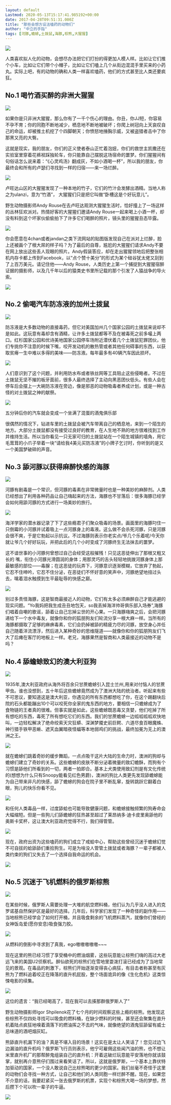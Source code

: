 ```yaml
---
layout: default
Lastmod: 2020-05-13T15:17:41.985192+00:00
date: 2017-04-28T09:51:31.000Z
title: "那些会想方设法嗑药的动物们"
author: "中立的手指"
tags: [河豚,蟾蜍,土拨鼠,海豚,棕熊,大猩猩]
---
```


![](https://images.weserv.nl/?url=https%3A//img9.doubanio.com/view/note/l/public/p42321805.jpg)

人类喜欢拟人化的动物，会想尽办法把它们打扮的得更加人模人样。比如让它们推个小车，比如让它们带个小帽子，比如让它们嗑上几个从街边混混手里买来的小药丸。实际上吧，有的动物的确和人类一样喜欢嗑药，他们的方式甚至比人类还要疯狂。

No.1 喝竹酒买醉的非洲大猩猩
----------------

![](https://images.weserv.nl/?url=https%3A//img9.doubanio.com/view/note/l/public/p42353109.jpg)

如果你是只非洲大猩猩，那么你有了一千个伤心的理由。你丑，你JJ短，你容易不孕不育；你的同胞不断地减少，栖息地不断地被破坏；你爬上树冠向上天哀叹自己的命运，却被推土机挖了个四脚朝天；你愤怒地捶胸示威，又被盗猎者击中了你那黑又亮的大臀。

这就是现实，我的朋友，你们的正义使者泰山正忙着泡妞，你们的救世主凯撒还在实验室里穿着花裤衩踩独轮车，你只能靠自己摆脱这场宿命的噩梦。你们猩猩间有句俗话怎么说来着：“《心灵鸡汤》翻成灰，不如小酒喝一杯”，所以我的朋友，你最终会和所有的卢瑟们寻找到一样的归宿——来一场烂醉。

![](https://images.weserv.nl/?url=https%3A//img9.doubanio.com/view/note/l/public/p42321141.jpg)

卢旺达山区的大猩猩发现了一种本地的竹子，它们的竹汁会发酵出酒精。当地人称之为ulanzi，意为“竹酒”， 大猩猩们只是把它叫做“卧槽这是个好玩意儿”。

野生动物摄影师Andy Rouse在去卢旺达观测大猩猩生活时，恰好撞上了一场这样的丛林狂欢派对。热情好客的大猩猩们邀请Andy Rouse一起来喝上小酒一杯，却没有料到这个坏家伙偷偷拍下了许多它们喝醉的照片，镜头里的猩猩丑态毕露。

![](https://images.weserv.nl/?url=https%3A//img9.doubanio.com/view/note/l/public/p42320895.jpg)

你会愿意在4chan或者jandan之类下流网站的贴图版发现自己在派对上烂醉，脸上还被画个了根大屌的样子吗？为了最后的自尊，尴尬的大猩猩们请求Andy不要在网上放出这些丢人现眼的照片。Andy假装答应，却在走出猩猩领地后把整张相机内存卡都上传到Facebook，以“点个赞十美分”的形式为某个硅谷犹太佬又刮到了上百万美元。请记住他——Andy Rouse，人类历史上第一个捕捉到大猩猩宿醉证据的摄影师，以及几千年以后的猿类史书里所记载的那个引发了人猿战争的导火索。

![](https://images.weserv.nl/?url=https%3A//img9.doubanio.com/view/note/l/public/p42320915.jpg)

No.2 偷喝汽车防冻液的加州土拨鼠
------------------

![](https://images.weserv.nl/?url=https%3A//img9.doubanio.com/view/note/l/public/p42321438.jpg)

防冻液是大多数动物的直接毒药，但它对美国加州几个国家公园的土拨鼠来说却不是如此。这玩意有毒却含有酒精，让许多土拨鼠都等不及在被毒死之前多嘬上两口。红杉国家公园和优诗美地国家公园停车场附近潜伏着几个土拨鼠犯罪团伙，他们专挑你不注意的时候下嘴，咬开发动机的散热管或者其他任何碍事的东西，以获取贫瘠一生中难以多得的美味——防冻液。每年最多有40辆汽车因此损坏。

![](https://images.weserv.nl/?url=https%3A//img9.doubanio.com/view/note/l/public/p42320932.jpg)

人们意识到了这个问题，并利用防水布或者铁丝网等工具阻止这些侵略者。不过在土拨鼠无坚不摧的板牙面前，很多人最终选择了主动向黑恶团伙低头。有些人会在停车后会摆上一大碗防冻液在旁边，像是邪恶的动物吸毒者养成计划，或是一种古怪的对土拨鼠之神的献祭。

![](https://images.weserv.nl/?url=https%3A//img9.doubanio.com/view/note/l/public/p42321157.jpg)

五分钟后你的汽车就会变成一个坐满了混蛋的酒鬼俱乐部

很偶然的情况下，钻进车里的土拨鼠会被汽车带离自己的栖息地，来到一个陌生的地方。大部分土拨鼠都没有接受过良好的教育，在人生地不熟的地方很难找到工作并维持生活。所以当你看见一只无家可归的土拨鼠站在一个陌生城镇的墙角，用它毛茸茸的小爪子举着一块“请给我4美元买防冻液”的小牌子乞讨时，你听到的是又一个美国梦破碎的声音。

No.3 舔河豚以获得麻醉快感的海豚
------------------

![](https://images.weserv.nl/?url=https%3A//img9.doubanio.com/view/note/l/public/p42320951.jpg)

河豚有剧毒是一个常识，但河豚的毒素在非常微量时也是一种美妙的麻醉剂。人类已经想出了利用各种药品让自己嗨起来的方法，海豚也不甘落后：很多海豚已经学会如何用舔河豚的方式进行一场美妙的旅行。

![](https://images.weserv.nl/?url=https%3A//img9.doubanio.com/view/note/l/public/p42321100.jpg)

海洋学家的潜水器记录了下了这些瘾君子们聚众吸毒的场景。画面里的海豚叼住一只倒霉的小河豚并试着吸上一点河豚身上的毒液。这么做不会杀死河豚，只是河豚会很不爽，于是它勃起以示抗议。不过海豚则表示你老实点/爷几个乐着呢/今天你就让爷几个好好玩玩，并把此后的几个小时变成了河豚终生无法抹去的噩梦。

这不谙世事的小河豚何曾想过自己会经受这般摧残！只见这恶徒伸出了那根又粗又长的 嘴，衔住小河豚光滑圆润的身体；用那灵巧的舌头轻轻地挑拨河豚身体上那最敏感的部位——毒腺；在这恶徒的玩弄下，河豚意识逐渐模糊，它放弃了勃起，它忍不住呻吟，它忍不住分泌，在恶徒们不怀好意的笑声中，河豚绝望地扭过头去，噙着泪水触摸到生平最耻辱的快感之巅。

![](https://images.weserv.nl/?url=https%3A//img9.doubanio.com/view/note/l/public/p42320967.jpg)

别过多责怪海豚，这是智商最接近人的动物，它们有太多必须麻醉自己才能逃避的现实问题。“Yo我妈把我生成丑丑地包天，so我丢掉海洋帅哥俱乐部入场券”,海豚们唱着自嘲的歌谣，舔着让自己忘掉尘世的开心果。一只海豚嗨爽之后，会把河豚递给下一个水中毒友，就像你和你的狐朋狗友们轮流分享一根大麻一样。当所有的海豚都摄取了足够的麻痹毒素，它们会扔掉被舔的精疲力尽的河豚，放空身心并任自己随着洋流漂浮，然后进入某种奇妙的思维隧道——就像你和你的狐朋狗友们飞大了后瘫在客厅的地板上一样。老兄，海豚果然是智商和人类最接近的动物不是吗？

No.4 舔蟾蜍致幻的澳大利亚狗
----------------

![](https://images.weserv.nl/?url=https%3A//img9.doubanio.com/view/note/l/public/p42321099.jpg)

1935年,澳大利亚政府从海外将百余只甘蔗蟾蜍引入昆士兰州,用来对付恼人的甘蔗甲虫。谁也没想到，五十年后这些蟾蜍竟然成为了澳洲大陆的统治者。听起来有些不可思议，要知道这是澳大利亚，你遇见的所有东西都想吃了你，在这个踢翻块后院的石头都能蹦出10个可以咬死你全家的鬼东西的地方，要相信一只蟾蜍成为了食物链的王者真的很难。但事实就是如此，这些蟾蜍既恶毒又贪婪，他们吃掉了所有想吃的东西，毒死了所有想吃它们的东西。我们的甘蔗蟾蜍一边呱呱呱呱欢快地叫，一边轻松解决了绝命绞索天灾狂蟒、深渊梦魇史前巨鳄、六道尽食百眼魔蛛、神行猎手铁甲恶蜥、遮天血翼暗夜怪蝠等本地弱鸡们的挑战，最终加冕为无上的澳洲之王。

![](https://images.weserv.nl/?url=https%3A//img9.doubanio.com/view/note/l/public/p42321017.jpg)

就在蟾蜍们跳着奇妙的缓步舞蹈，一点点吸干这片大陆的生命力时，澳洲的狗却与蟾蜍们建立了奇妙的关系。这些蟾蜍的皮肤不断分泌着微量的致幻蟾酥，而狗有个习惯是舔他们所看到的一切，两者一拍即合。基本上犬类使用致幻剂是有文化传统的(想想为什么只有Snoopy能看见红色男爵)，澳洲的狗比人类更先发现舔蟾蜍能为自己带来非凡的快感，舔了蟾蜍的狗会在院子里不断乱窜，旋转跳跃它翻着白眼，狗儿的快乐你看不见。

![](https://images.weserv.nl/?url=https%3A//img9.doubanio.com/view/note/l/public/p42321024.jpg)

和任何人类毒品一样，过度舔蛤也可能导致健康问题，和蟾蜍接触频繁的狗寿命会大幅缩短。但是一些狗儿们舔蟾蜍的狂热甚至超过了莱昂纳多·迪卡皮里奥舔他的奥斯卡奖杯，这让澳大利亚政府觉得不行，我们得管管。

![](https://images.weserv.nl/?url=https%3A//img9.doubanio.com/view/note/l/public/p42321043.jpg)

现在，政府出资为这些嗑药的狗们成立了戒蛤中心，帮助这些曾经沉迷于蟾蜍幻觉不可自拔的蛤舔舔们重拾狗生。可是为啥没人管管土拨鼠或者海豚？一辈子都被人类约束的狗们又失去了一个选择自我命运的机会。

![](https://images.weserv.nl/?url=https%3A//img9.doubanio.com/view/note/l/public/p42321047.jpg)

No.5 沉迷于飞机燃料的俄罗斯棕熊
------------------

![](https://images.weserv.nl/?url=https%3A//img9.doubanio.com/view/note/l/public/p42324559.jpg)

在某些时候，俄罗斯人需要处理一大堆的航空燃料桶，他们认为几乎没人进入的克罗诺基自然保护区是最好的选择。几年后，科学家们发现了一种奇怪的副作用——当地棕熊已经学会了如何打开桶，并且吸食剩余的飞机燃料蒸汽，就像你们曾经的女神饭岛爱(愿你安息)吸食强力胶。

![](https://images.weserv.nl/?url=https%3A//img9.doubanio.com/view/note/l/public/p42321065.jpg)

从燃料的倒影中寻求到了真我，ego嗷嗷嗷嗷嗷~~~

现在这里的熊已经习惯了享受桶中的燃油烟雾，这些玩意能让棕熊们嗨的高过大老远飞来的美国U2侦察机。醉仙欲死的棕熊们在雪地里耍泼打滚已经成为了当地常见的景观。在毒品的刺激下，棕熊们开始逐渐变得丧心病狂，有目击者称甚至有灰熊为了燃料追着咬正在降落的直升机屁股，整个场面诡异的像《生化危机》这类惊悚电影的续集。

![](https://images.weserv.nl/?url=https%3A//img9.doubanio.com/view/note/l/public/p42321068.jpg)

这位的遗言：“我已经喝高了，现在我可以去揍那群俄罗斯人了”

野生动物摄影师Igor Shpilenok花了七个月的时间观察这些上瘾的棕熊。他发现这些棕熊不仅四处寻找可以吸食的燃料桶，在缺少燃料的时候，甚至还会聚集在直升机着陆点疯狂地嗅着滴落下的燃油挥之不去的气味，就像绝望的酒鬼狂舔留有威士忌味道的酒吧烟灰缸。

熊舔直升机漏下的油？真是不堪入目的场景！这实在是太让人笑话了！您见过边飞边漏油的直升机吗？俄罗斯飞行员则表示，他宁可雇佣这些闻汽油的熊，也不想让米里直升机厂的那帮醉鬼组装自己的直升机：开着这破烂玩意能平安落地你就该鼓掌，就别再介意熊仔们围过来看笑话了。所以，这就是俄罗斯，一个基本上靠伏特加驱动的国家，一个没人敢说自己比棕熊喝的更少的国家。我们丝毫不奇怪于这里的动物们会寻找一种方式，让自己和他们的人类同胞一样烂醉不醒。现在，如果您不介意的话，我要赶紧买一张去俄罗斯的机票，实现个和棕熊大喝一场的梦想，然后攒下个可以吹一辈子的牛逼。

![](https://images.weserv.nl/?url=https%3A//img9.doubanio.com/view/note/l/public/p42602647.jpg)


